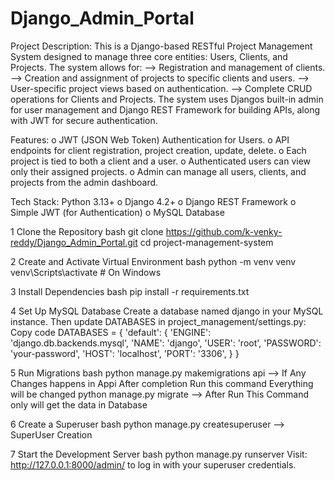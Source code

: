 # Django_Admin_Portal
Project Description:
This is a Django-based RESTful Project Management System designed to manage three core entities: Users, Clients, and Projects. 
The system allows for:
        --> Registration and management of clients.
        --> Creation and assignment of projects to specific clients and users.
        --> User-specific project views based on authentication.
        --> Complete CRUD operations for Clients and Projects.
The system uses Djangos built-in admin for user management and Django REST Framework for building APIs, along with JWT for secure authentication.

Features: 
o	JWT (JSON Web Token) Authentication for Users.
o	API endpoints for client registration, project creation, update, delete.
o	Each project is tied to both a client and a user.
o	Authenticated users can view only their assigned projects.
o	Admin can manage all users, clients, and projects from the admin dashboard.

Tech Stack:
Python 3.13+
o	Django 4.2+
o	Django REST Framework
o	Simple JWT (for Authentication)
o	MySQL Database

1️ Clone the Repository
bash
git clone https://github.com/k-venky-reddy/Django_Admin_Portal.git
cd project-management-system

2️ Create and Activate Virtual Environment
bash
python -m venv venv
venv\Scripts\activate  # On Windows

3 Install Dependencies
bash
pip install -r requirements.txt

4️ Set Up MySQL Database
Create a database named django in your MySQL instance.
Then update DATABASES in project_management/settings.py:
Copy code
DATABASES = {
    'default': {
        'ENGINE': 'django.db.backends.mysql',
        'NAME': 'django',
        'USER': 'root',
        'PASSWORD': 'your-password',
        'HOST': 'localhost',
        'PORT': '3306',
    }
}

5️ Run Migrations
bash
python manage.py makemigrations api --> If Any Changes happens in Appi After completion Run this command Everything will be changed 
python manage.py migrate --> After Run This Command only will get the data in Database

6️ Create a Superuser
bash
python manage.py createsuperuser --> SuperUser Creation 

7️ Start the Development Server
bash
python manage.py runserver
Visit: http://127.0.0.1:8000/admin/ to log in with your superuser credentials.

